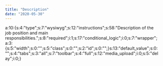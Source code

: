 ```yaml
---
title: "Description"
date: "2020-05-30"
---
```


a:10:{s:4:"type";s:7:"wysiwyg";s:12:"instructions";s:58:"Description of the job position and main responsibilities.";s:8:"required";i:1;s:17:"conditional\_logic";i:0;s:7:"wrapper";a:3:{s:5:"width";s:0:"";s:5:"class";s:0:"";s:2:"id";s:0:"";}s:13:"default\_value";s:0:"";s:4:"tabs";s:3:"all";s:7:"toolbar";s:4:"full";s:12:"media\_upload";i:0;s:5:"delay";i:0;}
